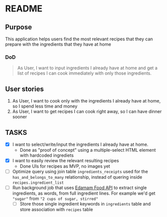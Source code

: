 # README

## Purpose

This application helps users find the most relevant recipes that they can prepare with the ingredients that they have at home


### DoD
> As User, I want to input ingredients I already have at home and get a list of recipes I can cook immediately with only those ingredients.

## User stories

1. As User, I want to cook only with the ingredients I already have at home, so I spend less time and money
2. As User, I want to get recipes I can cook right away, so I can have dinner sooner

## TASKS
  - [x] I want to select/write/input the ingredients I already have at home.
    + Done as "proof of concept" using a multiple-select HTML element with hardcoded ingrediets
  - [x] I want to easily review the relevant resulting recipes
    + Done UIs for recipes as MVP, no images yet
  - [ ] Optimize query using join table `ingredients_receipts` used for the `has_and_belongs_to_many` relationship, instead of quering inside `recipes.ingredient_list`
  - [ ] Run background job that uses [Edamam Food API](https://developer.edamam.com/food-database-api-docs) to extract single ingredients, as words, from full ingredient lines. For example we'd get `"sugar"` from `"2 cups of sugar, stirred"`
    + [ ] Store those single ingredient keywords in `ingredients` table and store association with `recipes` table
